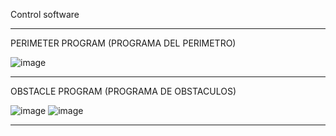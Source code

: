 Control software

*******************************************************************

PERIMETER PROGRAM (PROGRAMA DEL PERIMETRO)

![image](https://github.com/auric123/95octano/assets/171710232/8b2eee78-7152-4bbc-a1cf-778bab58a729)

*******************************************************************

OBSTACLE PROGRAM (PROGRAMA DE OBSTACULOS)

![image](https://github.com/auric123/95octano/assets/171710232/0d035b29-9543-4a1f-8922-d674f724a0d6)
![image](https://github.com/auric123/95octano/assets/171710232/8a3423b7-7db8-4a0b-b8d7-2ffc539fb346)

******************************************************************
